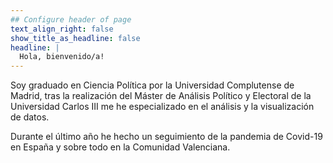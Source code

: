 ```yaml
---
## Configure header of page
text_align_right: false
show_title_as_headline: false
headline: |
  Hola, bienvenido/a! 
---
```


<!-- this is a subheadline -->

Soy graduado en Ciencia Política por la Universidad Complutense de Madrid, tras la realización del Máster de Análisis Político y Electoral de la Universidad Carlos III me he especializado en el análisis y la visualización de datos. 

Durante el último año he hecho un seguimiento de la pandemia de Covid-19 en España y sobre todo en la Comunidad Valenciana. 



